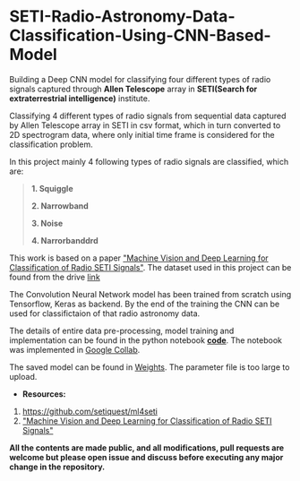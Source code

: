 # SETI-Radio-Astronomy-Data-Classification-Using-CNN-Based-Model

Building a Deep CNN model for classifying four different types of radio signals captured through **Allen Telescope** array in **SETI(Search for extraterrestrial intelligence)** institute.

Classifying 4 different types of radio signals from sequential data captured by Allen Telescope array in SETI in csv format, which in turn converted to 2D spectrogram data, where only initial time frame is considered for the classification problem.

In this project mainly 4 following types of radio signals are classified, which are:

>**1. Squiggle**
>
>**2. Narrowband**
>
>**3. Noise**
>
>**4. Narrorbanddrd**

This work is based on a paper ["Machine Vision and Deep Learning for Classification of Radio SETI Signals"](https://arxiv.org/ftp/arxiv/papers/1902/1902.02426.pdf).
The dataset used in this project can be found from the drive [link](https://drive.google.com/drive/folders/1O5CG67diYodJwmHbIj9xkZNq6qmZzdW5?usp=sharing) 

The Convolution Neural Network model has been trained from scratch using Tensorflow, Keras as backend. By the end of the training the CNN can be used for classifictaion of that radio astronomy data.

The details of entire data pre-processing, model training and implementation can be found in the python notebook [**code**](https://github.com/sayan0506/SETI-radio-signal-classification-using-CNN-based-model/blob/master/SETI_radio_signal_classification_using_CNN.ipynb). The notebook was implemented in [Google Collab](https://colab.research.google.com/).

The saved model can be found in [Weights](https://github.com/sayan0506/SETI-Radio-Astronomy-Data-Classification-Using-CNN-Based-Model/tree/master/Weights_file).
The parameter file is too large to upload.

* **Resources:**
1.   https://github.com/setiquest/ml4seti
2. ["Machine Vision and Deep Learning for Classification of Radio SETI Signals"](https://arxiv.org/ftp/arxiv/papers/1902/1902.02426.pdf) 

**All the contents are made public, and all modifications, pull requests are welcome but please open issue and discuss before executing any major change in the repository.**
